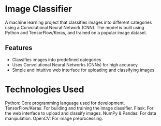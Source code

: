 # Image Classifier

A machine learning project that classifies images into different categories using a Convolutional Neural Network (CNN). The model is built using Python and TensorFlow/Keras, and trained on a popular image dataset.

## Features

- Classifies images into predefined categories
- Uses Convolutional Neural Networks (CNNs) for high accuracy
- Simple and intuitive web interface for uploading and classifying images

# Technologies Used
Python: Core programming language used for development.
TensorFlow/Keras: For building and training the image classifier.
Flask: For the web interface to upload and classify images.
NumPy & Pandas: For data manipulation.
OpenCV: For image preprocessing.
